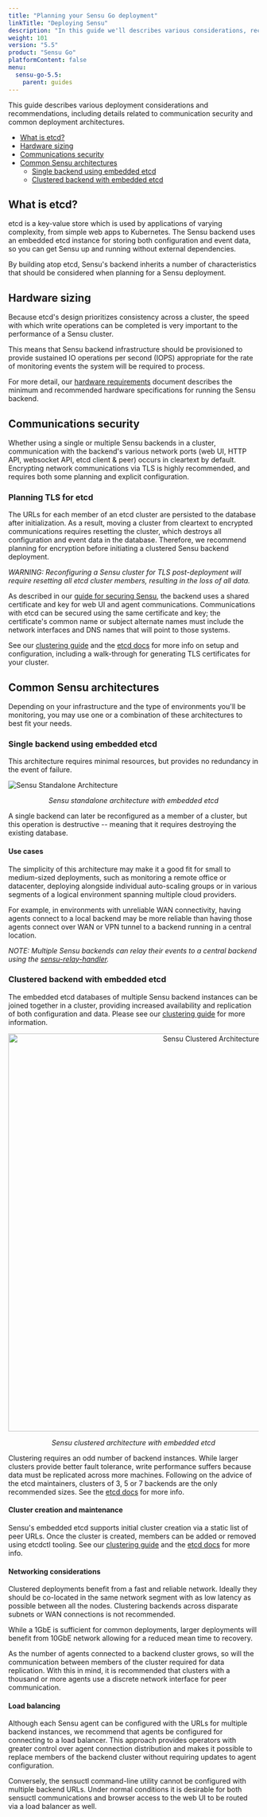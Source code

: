 ```yaml
---
title: "Planning your Sensu Go deployment"
linkTitle: "Deploying Sensu"
description: "In this guide we'll describes various considerations, recommendations and architectures for a production-ready deployment"
weight: 101
version: "5.5"
product: "Sensu Go"
platformContent: false
menu:
  sensu-go-5.5:
    parent: guides
---
```


This guide describes various deployment considerations and recommendations, including details related to communication security and common deployment architectures.

- [What is etcd?](#what-is-etcd)
- [Hardware sizing](#hardware-sizing)
- [Communications security](#communications-security)
- [Common Sensu architectures](#common-sensu-architectures)
  - [Single backend using embedded etcd](#single-backend-using-embedded-etcd)
  - [Clustered backend with embedded etcd](#clustered-backend-with-embedded-etcd)

## What is etcd?

etcd is a key-value store which is used by applications of varying complexity, from simple web apps to Kubernetes. The Sensu backend uses an embedded etcd instance for storing both configuration and event data, so you can get Sensu up and running without external dependencies.

By building atop etcd, Sensu's backend inherits a number of characteristics that should be considered when planning for a Sensu deployment.

## Hardware sizing

Because etcd's design prioritizes consistency across a cluster, the speed with which write operations can be completed is very important to the performance of a Sensu cluster. 

This means that Sensu backend infrastructure should be provisioned to provide sustained IO operations per second (IOPS) appropriate for the rate of monitoring events the system will be required to process.

For more detail, our [hardware requirements][1] document describes the minimum and recommended hardware specifications for running the Sensu backend.

## Communications security

Whether using a single or multiple Sensu backends in a cluster, communication with the backend's various network ports (web UI, HTTP API, websocket API, etcd client & peer) occurs in cleartext by default. Encrypting network communications via TLS is highly recommended, and requires both some planning and explicit configuration.

### Planning TLS for etcd

The URLs for each member of an etcd cluster are persisted to the database after initialization. As a result, moving a cluster from cleartext to encrypted communications requires resetting the cluster, which destroys all configuration and event data in the database. Therefore, we recommend planning for encryption before initiating a clustered Sensu backend deployment.

_WARNING: Reconfiguring a Sensu cluster for TLS post-deployment will require resetting all etcd cluster members, resulting in the loss of all data._

As described in our [guide for securing Sensu][6], the backend uses a shared certificate and key for web UI and agent communications. Communications with etcd can be secured using the same certificate and key; the certificate's common name or subject alternate names must include the network interfaces and DNS names that will point to those systems.

See our [clustering guide][7] and the [etcd docs][4] for more info on setup and configuration, including a walk-through for generating TLS certificates for your cluster.

## Common Sensu architectures

Depending on your infrastructure and the type of environments you'll be monitoring, you may use one or a combination of these architectures to best fit your needs.

### Single backend using embedded etcd

This architecture requires minimal resources, but provides no redundancy in the event of failure.

<img alt="Sensu Standalone Architecture" title="Single Sensu Go Backend with Embedded etcd." src="/images/standalone_architecture.svg">
<!-- Diagram source: https://www.lucidchart.com/documents/edit/d239f2db-15db-41c4-a191-b9b46990d156/0 -->

<p style="text-align:center"><i>Sensu standalone architecture with embedded etcd</i></p>

A single backend can later be reconfigured as a member of a cluster, but this operation is destructive -- meaning that it requires destroying the existing database.

#### Use cases

The simplicity of this architecture may make it a good fit for small to medium-sized deployments, such as monitoring a remote office or datacenter, deploying alongside individual auto-scaling groups or in various segments of a logical environment spanning multiple cloud providers.

For example, in environments with unreliable WAN connectivity, having agents connect to a local backend may be more reliable than having those agents connect over WAN or VPN tunnel to a backend running in a central location.

_NOTE: Multiple Sensu backends can relay their events to a central backend using the [sensu-relay-handler][2]._

### Clustered backend with embedded etcd

The embedded etcd databases of multiple Sensu backend instances can be joined together in a cluster, providing increased availability and replication of both configuration and data. Please see our [clustering guide][7] for more information.

<div style="text-align:center">
<img alt="Sensu Clustered Architecture" title="Clustered Sensu Go Backend with Embedded etcd." src="/images/clustered_architecture.svg" width="800 px">
</div>
<!-- Diagram source: https://www.lucidchart.com/documents/edit/475f950e-2770-4bf7-af73-57bc834cebdd -->

<p style="text-align:center"><i>Sensu clustered architecture with embedded etcd</i></p>

Clustering requires an odd number of backend instances. While larger clusters provide better fault tolerance, write performance suffers because data must be replicated across more machines. Following on the advice of the etcd maintainers, clusters of 3, 5 or 7 backends are the only recommended sizes. See the [etcd docs][4] for more info.

#### Cluster creation and maintenance

Sensu's embedded etcd supports initial cluster creation via a static list of peer URLs. Once the cluster is created, members can be added or removed using etcdctl tooling. See our [clustering guide][7] and the [etcd docs][4] for more info.

#### Networking considerations

Clustered deployments benefit from a fast and reliable network. Ideally they should be co-located in the same network segment with as low latency as possible between all the nodes. Clustering backends across disparate subnets or WAN connections is not recommended.

While a 1GbE is sufficient for common deployments, larger deployments will benefit from 10GbE network allowing for a reduced mean time to recovery.

As the number of agents connected to a backend cluster grows, so will the communication between members of the cluster required for data replication. With this in mind, it is recommended that clusters with a thousand or more agents use a discrete network interface for peer communication.

#### Load balancing

Although each Sensu agent can be configured with the URLs for multiple backend instances, we recommend that agents be configured for connecting to a load balancer. This approach provides operators with greater control over agent connection distribution and makes it possible to replace members of the backend cluster without requiring updates to agent configuration.

Conversely, the sensuctl command-line utility cannot be configured with multiple backend URLs. Under normal conditions it is desirable for both sensuctl communications and browser access to the web UI to be routed via a load balancer as well.

[1]: ../../installation/recommended-hardware
[2]: https://bonsai.sensu.io/assets/sensu/sensu-relay-handler
[3]: ../../reference/agent/#general-configuration-flags
[4]: https://etcd.io/docs/
[5]: https://github.com/etcd-io/etcd/blob/master/Documentation/op-guide/security.md
[6]: ../../guides/securing-sensu/
[7]: ../../guides/clustering/
